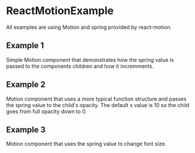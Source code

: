 # ReactMotionExample

All examples are using Motion and spring provided by react-motion.

## Example 1

Simple Motion component that demonstrates how the spring value is passed to the
components children and how it incremments.

## Example 2

Motion component that uses a more typical function structure and passes the
spring value to the child's opacity. The default x value is 10 so the
child goes from full opacity down to 0.


## Example 3

Motion component that uses the spring value to change font size.



